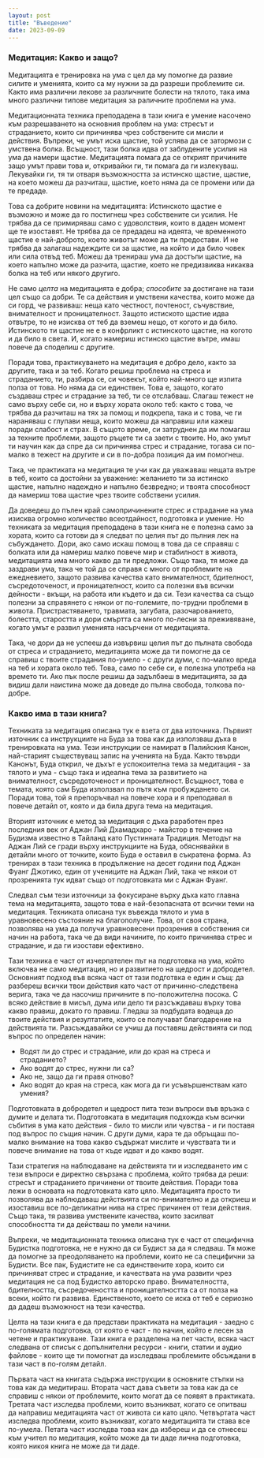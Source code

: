 ```yaml
---
layout: post
title: "Въведение"
date: 2023-09-09
---
```


### Медитация: Какво и защо?

Медитацията е тренировка на ума с цел да му помогне да развие силите и уменията, които са му нужни за да разреши проблемите си. Както има различни лекове за различните болести на тялото, така има много различни типове медитация за раличните проблеми на ума.

Медитационната техника преподадена в тази книга е умение насочено към разрешаването на основния проблем на ума: стресът и страданието, които си причинява чрез собствените си мисли и действия. Въпреки, че умът иска щастие, той успява да се затормози с умствена болка. Всъщност, тази болка идва от заблудените усилия на ума да намери щастие. Медитацията помага да се открият причините защо умът прави това и, откривайки ги, ти помага да ги излекуваш. Лекувайки ги, тя ти отваря възможността за истинско щастие, щастие, на което можеш да разчиташ, щастие, което няма да се промени или да те предаде.

Това са добрите новини на медитацията: Истинското щастие е възможно и може да го постигнеш чрез собствените си усилия. Не трябва да се примиряваш само с удоволствия, които в даден момент ще те изоставят. Не трябва да се предадеш на идеята, че временното щастие е най-доброто, което животът може да ти предостави. И не трябва да залагаш надеждите си за щастие, на който и да било човек или сила отвъд теб. Можеш да тренираш ума да достъпи щастие, на което напълно може да разчита, щастие, което не предизвиква никаква болка на теб или някого другиго.

Не само _целта_ на медитацията е добра; _способите_ за достигане на тази цел също са добри. Те са действия и умствени качества, които може да си горд, че развиваш: неща като честност, почтеност, съчувствие, внимателност и проницателност. Защото истиското щастие идва отвътре, то не изисква от теб да вземеш нещо, от когото и да било. Истинското ти щастие не е в конфрликт с истинското щастие, на когото и да било в света. И, когато намериш истинско щастие вътре, имаш повече да споделиш с другите.

Поради това, практикуването на медитация е добро дело, както за другите, така и за теб. Когато решиш проблема на стреса и страданието, ти, разбира се, си човекът, който най-много ще изпита полза от това. Но няма да си единствен. Това е, защото, когато създаваш стрес и страдание за теб, ти се отслабваш. Слагаш тежест не само върху себе си, но и върху хората около теб: както с това, че трябва да разчиташ на тях за помощ и подкрепа, така и с това, че ги нараняваш с глупави неща, които можеш да направиш или кажеш поради слабост и страх. В същото време, си затруднен да им помагаш за техните проблеми, защото ръцете ти са заети с твоите. Но, ако умът ти научин как да спре да си причинява стрес и страдание, тогава си по-малко в тежест на другите и си в по-добра позиция да им помогнеш.

Така, че практиката на медитация те учи как да уважаваш нещата вътре в теб, които са достойни за уважение: желанието ти за истинско щастие, напълно надеждно и напълно безвредно; и твоята способност да намериш това щастие чрез твоите собствени усилия.

Да доведеш до пълен край самопричинените стрес и страдание на ума изисква огромно количество всеотдайност, подготовка и умение. Но техниката за медитация преподадена в тази книга не е полезна само за хората, които са готови да я следват по целия път до пълния лек на събуждането. Дори, ако само искаш помощ в това да се справяш с болката или да намериш малко повече мир и стабилност в живота, медитацията има много какво да ти предложи. Също така, тя може да заздрави ума, така че той да се справя с много от проблемите на ежедневието, защото развива качества като внимателност, бдителност, съсредоточеност, и проницателност, които са полезни във всички дейности - вкъщи, на работа или където и да си. Тези качества са също полезни за справянето с някои от по-големите, по-трудни проблеми в живота. Пристрастяването, травмата, загубата, разочарованието, болестта, старостта и дори смъртта са много по-лесни за преживяване, когато умът е развил уменията насърчени от медитацията.

Така, че дори да не успееш да извървиш целия път до пълната свобода от стреса и страданието, медитацията може да ти помогне да се справиш с твоите страдания по-умело - с други думи, с по-малко вреда на теб и хората около теб. Това, само по себе си, е полезна употреба на времето ти. Ако пък после решиш да задълбаеш в медитацията, за да видиш дали наистина може да доведе до пълна свобода, толкова по-добре.

### Какво има в тази книга?

Техниката за медитация описана тук е взета от два източника. Първият източник са инструкциите на Буда за това как да използваш дъха в тренировката на ума. Тези инструкции се намират в Палийския Канон, най-старият съществуващ запис на ученията на Буда. Както твърди Канонът, Буда открил, че дъхът е успокоителна тема за медитация - за тялото и ума - също така и идеална тема за развитието на внимателност, съсредоточеност и проницателност. Всъщност, това е темата, която сам Буда използвал по пътя към пробуждането си. Поради това, той я препоръчвал на повече хора и я преподавал в повече детайл от, която и да била друга тема на медитация.

Вторият източник е метод за медитация с дъха раработен през последния век от Аджан Лий Дхамадхаро - майстор в течение на Будизма известно в Тайланд като Пустинната Традиция. Методът на Аджан Лий се гради върху инструкциите на Буда, обяснявайки в детайли много от точките, които Буда е оставил в съкратена форма. Аз тренирах в тази техника в продължение на десет години под Аджан Фуанг Джотико, един от учениците на Аджан Лий, така че някои от прозренията тук идват също от подготовката ми с Аджан Фуанг.

Следвал съм тези източници за фокусиране върху дъха като главна тема на медитацията, защото това е най-безопасната от всички теми на медитация. Техниката описана тук въвежда тялото и ума в уравновесено състояние на благополучие. Това, от своя страна, позволява на ума да получи уравновесени прозрения в собствения си начин на работа, така че да види начините, по които причинява стрес и страдание, и да ги изостави ефективно.

Тази техника е част от изчерпателен път на подготовка на ума, който включва не само медитация, но и развитието на щедрост и добродетел. Основният подход във всяка част от тази подготвка е един и същ: да разбереш всички твои действия като част от причинно-следствена верига, така че да насочиш причините в по-положителна посока. С всяко действие в мисъл, дума или дело ти разсъждаваш върху това какво правиш, докато го правиш. Гледаш за подбудата водеща до твоите действия и резултатите, които се получават благодарение на действията ти. Разсъждавайки се учиш да поставяш действията си под въпрос по определен начин:

- Водят ли до стрес и страдание, или до края на стреса и страданието?
- Ако водят до стрес, нужни ли са?
- Ако не, защо да ги правя отново?
- Ако водят до края на стреса, как мога да ги усъвършенствам като умения?

Подготовката в добродетел и щедрост пита тези въпроси във връзка с думите и делата ти. Подготовката в медитация подхожда към всички събития в ума като действия - било то мисли или чувства - и ги поставя под въпрос по същия начин. С други думи, кара те да обръщаш по-малко внимание на това какво съдържат мислите и чувствата ти и повече внимание на това от къде идват и до какво водят.

Тази стратегия на наблюдаване на действията ти и изследването им с тези въпроси е директно свързана с проблема, който трябва да реши: стресът и страданието причинени от твоите действия. Поради това лежи в основата на подготовката като цяло. Медитацията просто ти позволява да наблюдаваш действията си по-внимателно и да откриеш и изоставиш все по-деликатни нива на стрес причинен от тези действия. Също така, тя развива умствените качества, които засилват способността ти да действаш по умели начини.

Въпреки, че медитационната техника описана тук е част от специфична Будистка подготовка, не е нужно да си Будист за да я следваш. Тя може да помогне за преодоляването на проблеми, които не са специфични за Будисти. Все пак, Будистите не са единствените хора, които си причиняват стрес и страдание, и качествата на ума развити чрез медитация не са под Будистко авторско право. Внимателността, бдителността, съсредочеността и проницателността са от полза на всеки, който ги развива. Единственото, което се иска от теб е сериозно да дадеш възможност на тези качества.

Целта на тази книга е да представи практиката на медитация - заедно с по-голямата подготовка, от която е част - по начин, който е лесен за четене и практикуване. Тази книга е разделена на пет части, всяка част следвана от списък с допълнителни ресурси - книги, статии и аудио файлове - които ще ти помогнат да изследваш проблемите обсъждани в тази част в по-голям детайл.

Първата част на книгата съдържа инструкции в основните стъпки на това как да медитираш. Втората част дава съвети за това как да се справиш с някои от проблемите, които могат да се появят в практиката. Третата част изследва проблеми, които възникват, когато се опитваш да направиш медитацията част от живота си като цяло. Четвъртата част изследва проблеми, които възникват, когато медитацията ти става все по-умела. Петата част изследва това как да избереш и да се отнесеш към учител по медитация, който може да ти даде лична подготовка, която никоя книга не може да ти даде.